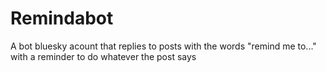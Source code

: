 # Remindabot
A bot bluesky acount that replies to posts with the words "remind me to..." with a reminder to do whatever the post says
